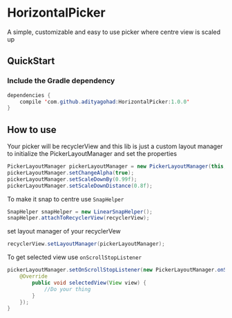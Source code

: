# HorizontalPicker
A simple, customizable and easy to use picker where centre view is scaled up

## QuickStart ##
### Include the Gradle dependency ###

```java
dependencies {
    compile 'com.github.adityagohad:HorizontalPicker:1.0.0'
}
```
## How to use ##
Your picker will be recyclerView and this lib is just a custom layout manager
to initialize the PickerLayoutManager and set the properties

```java
PickerLayoutManager pickerLayoutManager = new PickerLayoutManager(this, PickerLayoutManager.HORIZONTAL, false);
pickerLayoutManager.setChangeAlpha(true);
pickerLayoutManager.setScaleDownBy(0.99f);
pickerLayoutManager.setScaleDownDistance(0.8f);
```
To make it snap to centre use ```SnapHelper```

```java
SnapHelper snapHelper = new LinearSnapHelper();
snapHelper.attachToRecyclerView(recyclerView);
```
set layout manager of your recyclerVew

```java
recyclerView.setLayoutManager(pickerLayoutManager);
```

To get selected view use ```onScrollStopListener```

```java
pickerLayoutManager.setOnScrollStopListener(new PickerLayoutManager.onScrollStopListener() {
    @Override
        public void selectedView(View view) {
            //Do your thing
        }
    });
}
```
